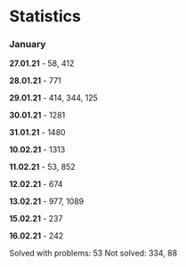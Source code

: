 # Statistics

### January

**27.01.21** - 58, 412

**28.01.21** - 771

**29.01.21** - 414, 344, 125

**30.01.21** - 1281

**31.01.21** - 1480

**10.02.21** - 1313

**11.02.21** - 53, 852

**12.02.21** - 674

**13.02.21** - 977, 1089

**15.02.21** - 237

**16.02.21** - 242

Solved with problems: 53
Not solved: 334, 88